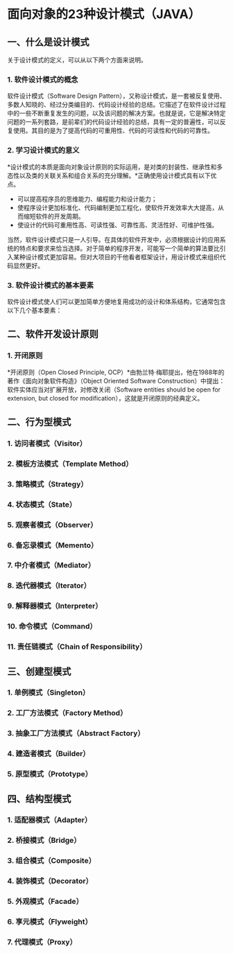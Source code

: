 # 面向对象的23种设计模式（JAVA）

## 一、什么是设计模式

关于设计模式的定义，可以从以下两个方面来说明。

### 1. 软件设计模式的概念

软件设计模式（Software Design Pattern），又称设计模式，是一套被反复使用、多数人知晓的、经过分类编目的、代码设计经验的总结。它描述了在软件设计过程中的一些不断重复发生的问题，以及该问题的解决方案。也就是说，它是解决特定问题的一系列套路，是前辈们的代码设计经验的总结，具有一定的普遍性，可以反复使用。其目的是为了提高代码的可重用性、代码的可读性和代码的可靠性。

### 2. 学习设计模式的意义

*设计模式的本质是面向对象设计原则的实际运用，是对类的封装性、继承性和多态性以及类的关联关系和组合关系的充分理解。*正确使用设计模式具有以下优点。

- 可以提高程序员的思维能力、编程能力和设计能力；
- 使程序设计更加标准化、代码编制更加工程化，使软件开发效率大大提高，从而缩短软件的开发周期。
- 使设计的代码可重用性高、可读性强、可靠性高、灵活性好、可维护性强。

当然，软件设计模式只是一人引导。在具体的软件开发中，必须根据设计的应用系统的特点和要求来恰当选择。对于简单的程序开发，可能写一个简单的算法要比引入某种设计模式更加容易。但对大项目的干他看者框架设计，用设计模式来组织代码显然更好。

### 3. 软件设计模式的基本要素

软件设计模式使人们可以更加简单方便地复用成功的设计和体系结构，它通常包含以下几个基本要素：



## 二、软件开发设计原则

### 1. 开闭原则

*开闭原则（Open Closed Principle, OCP）*由勃兰特·梅耶提出，他在1988年的著作《面向对象软件构造》（Object Oriented Software Construction）中提出：软件实体应当对扩展开放，对修改关闭（Software entities should be open for extension, but closed for modification），这就是开闭原则的经典定义。

## 二、行为型模式

### 1. 访问者模式（Visitor）

### 2. 模板方法模式（Template Method）

### 3. 策略模式（Strategy）

### 4. 状态模式（State）

### 5. 观察者模式（Observer）

### 6. 备忘录模式（Memento）

### 7. 中介者模式（Mediator）

### 8. 迭代器模式（Iterator）

### 9. 解释器模式（Interpreter）

### 10. 命令模式（Command）

### 11. 责任链模式（Chain of Responsibility）



## 三、创建型模式

### 1. 单例模式（Singleton）

### 2. 工厂方法模式（Factory Method）

### 3. 抽象工厂方法模式（Abstract Factory）

### 4. 建造者模式（Builder）

### 5. 原型模式（Prototype）



## 四、结构型模式

### 1. 适配器模式（Adapter）

### 2. 桥接模式（Bridge）

### 3. 组合模式（Composite）

### 4. 装饰模式（Decorator）

### 5. 外观模式（Facade）

### 6. 享元模式（Flyweight）

### 7. 代理模式（Proxy）






